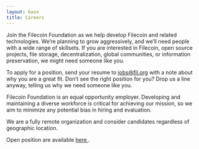 ```yaml
---
layout: base
title: Careers
---
```


Join the Filecoin Foundation as we help develop Filecoin and related technologies. We’re planning to grow aggressively, and we’ll need people with a wide range of skillsets. If you are interested in Filecoin, open source projects, file storage, decentralization, global communities, or information preservation, we might need someone like you.

To apply for a position, send your resume to <a href="mailto:jobs@fil.org">jobs@fil.org</a> with a note about why you are a great fit. Don’t see the right position for you? Drop us a line anyway, telling us why we need someone like you.

Filecoin Foundation is an equal opportunity employer. Developing and maintaining a diverse workforce is critical for achieving our mission, so we aim to minimize any potential bias in hiring and evaluation.

We are a fully remote organization and consider candidates regardless of geographic location.

Open position are available
<a href="https://jobs.lever.co/filecoin/"> here </a>. 


